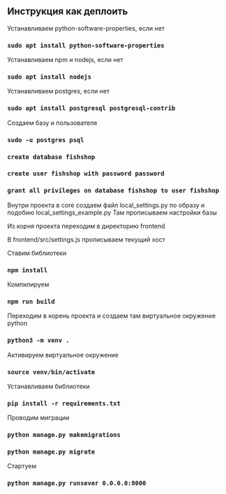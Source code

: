 ## Инструкция как деплоить

Устанавливаем python-software-properties, если нет

### `sudo apt install python-software-properties`

Устанавливаем npm и nodejs, если нет

### `sudo apt install nodejs`

Устанавливаем postgres, если нет

### `sudo apt install postgresql postgresql-contrib`

Создаем базу и пользователя

### `sudo -u postgres psql`

### `create database fishshop`

### `create user fishshop with password password`

### `grant all privileges on database fishshop to user fishshop`

Внутри проекта в core создаем файл local_settings.py по образу и подобию local_settings_example.py
Там прописываем настройки базы

Из корня проекта переходим в директорию frontend

В frontend/src/settings.js прописываем текущий хост

Ставим библиотеки

### `npm install`

Компилируем

### `npm run build`

Переходим в корень проекта и создаем там виртуальное окружение python

### `python3 -m venv .`

Активируем виртуальное окружение

### `source venv/bin/activate`

Устанавливаем библиотеки

### `pip install -r requirements.txt`

Проводим миграции

### `python manage.py makemigrations`

### `python manage.py migrate`

Стартуем

### `python manage.py runsever 0.0.0.0:8000`